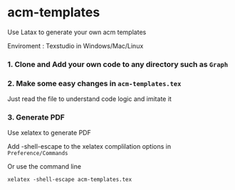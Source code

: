 # acm-templates

Use Latax to generate your own acm templates 

Enviroment : Texstudio in Windows/Mac/Linux



### 1. Clone and Add your own code to any directory such as `Graph`


### 2. Make some easy changes in `acm-templates.tex`

   Just read the file to understand code logic and imitate it
   


### 3. Generate PDF

   Use xelatex to generate PDF

   Add -shell-escape to the xelatex complilation options in `Preference/Commands`
 
   Or use the command line 
  
   `xelatex -shell-escape acm-templates.tex`
        


